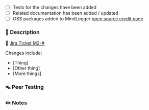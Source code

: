 <!-- Use this template as a guide to describe your pull request, and adjust as necessary. -->
<!-- Include information that helps your peers review your updates and understand this    -->
<!-- repository's history of changes over time.                                           -->

<!-- Delete any options that are not relevant -->

- [ ] Tests for the changes have been added
- [ ] Related documentation has been added / updated
- [ ] OSS packages added to MindLogger [open source credit page](https://mindlogger.atlassian.net/jira/servicedesk/projects/MLA/knowledge/articles/340623543?spaceKey=MLA)

### 📝 Description

<!-- Contributions are welcome! If there is a corresponding      -->
<!-- JIRA ticket, link to it by replacing `#` with ticket number -->

🔗 [Jira Ticket M2-#](https://mindlogger.atlassian.net/browse/M2-#)

<!-- Uncomment if this PR includes a breaking change to the API -->
<!-- ##### ❗BREAKING CHANGE! -->

<!-- Replace this with a high-level description of the features/functionality proposed in the pull request. -->

Changes include:

- [Thing]
- [Other thing]
- [More things]

### 🪤 Peer Testing

<!-- If peer testing is not needed, then delete this section -->
<!-- Uncomment out any of the following as needed:           -->
<!-- **Requires `pipenv shell`**     -->
<!-- **Requires `pipenv sync --dev`**        -->

<!--
Replace this with a series of test steps & expected outcomes.

Example test step:

- This is a test step.  Highlight actions **in bold**.

    **Expected outcome:** This is what to expect after the step
-->

### ✏️ Notes

<!--
Replace this line with anything else you think may be relevant or related PRs

If there are no notes, then delete this section.
-->

